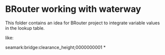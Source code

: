 # BRouter working with waterway

This folder contains an idea for BRouter project to integrate variable values in the lookup table.

like:

seamark:bridge:clearance_height;0000000001 *